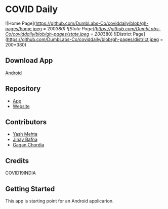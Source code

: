 # COVID Daily

![Home Page](https://github.com/DumbLabs-Co/coviddaily/blob/gh-pages/home.jpeg = 200*380)
![State Page](https://github.com/DumbLabs-Co/coviddaily/blob/gh-pages/state.jpeg = 200*380)
![District Page](https://github.com/DumbLabs-Co/coviddaily/blob/gh-pages/district.jpeg = 200*380)

## Download App
[Android](dumblabs-co.github.io/coviddaily)

## Repository
- [App](https://github.com/DumbLabs-Co/Covid-Daily)
- [Website](https://github.com/DumbLabs-Co/coviddaily)

## Contributors
- [Yash Mehta](https://github.com/yashmehta17)
- [Jinay Bafna](https://github.com/JBafna)
- [Gagan Chordia](https://github.com/gagan-gv)

## Credits
COVID19INDIA

## Getting Started
This app is starting point for an Android applicarion.
